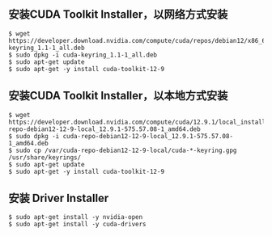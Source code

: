 

## 安装CUDA Toolkit Installer，以网络方式安装
```shell
$ wget https://developer.download.nvidia.com/compute/cuda/repos/debian12/x86_64/cuda-keyring_1.1-1_all.deb
$ sudo dpkg -i cuda-keyring_1.1-1_all.deb
$ sudo apt-get update
$ sudo apt-get -y install cuda-toolkit-12-9
```

## 安装CUDA Toolkit Installer，以本地方式安装
```shell
$ wget https://developer.download.nvidia.com/compute/cuda/12.9.1/local_installers/cuda-repo-debian12-12-9-local_12.9.1-575.57.08-1_amd64.deb
$ sudo dpkg -i cuda-repo-debian12-12-9-local_12.9.1-575.57.08-1_amd64.deb
$ sudo cp /var/cuda-repo-debian12-12-9-local/cuda-*-keyring.gpg /usr/share/keyrings/
$ sudo apt-get update
$ sudo apt-get -y install cuda-toolkit-12-9
```

## 安装 Driver Installer
```shell
$ sudo apt-get install -y nvidia-open
$ sudo apt-get install -y cuda-drivers
```
